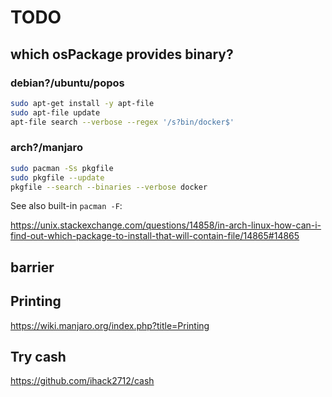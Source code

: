 # TODO

## which osPackage provides binary?

### debian?/ubuntu/popos

```bash
sudo apt-get install -y apt-file
sudo apt-file update
apt-file search --verbose --regex '/s?bin/docker$'
```

### arch?/manjaro

```bash
sudo pacman -Ss pkgfile
sudo pkgfile --update
pkgfile --search --binaries --verbose docker
```

See also built-in `pacman -F`:

https://unix.stackexchange.com/questions/14858/in-arch-linux-how-can-i-find-out-which-package-to-install-that-will-contain-file/14865#14865

## barrier

## Printing

https://wiki.manjaro.org/index.php?title=Printing

## Try cash

https://github.com/ihack2712/cash
